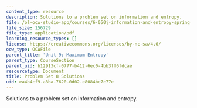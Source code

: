 ```yaml
---
content_type: resource
description: Solutions to a problem set on information and entropy.
file: /ol-ocw-studio-app/courses/6-050j-information-and-entropy-spring-2008/ea4b4cf9a8ba76200d02e8084be7c77e_MIT6_050JS08_ps_08_sol.pdf
file_size: 156729
file_type: application/pdf
learning_resource_types: []
license: https://creativecommons.org/licenses/by-nc-sa/4.0/
ocw_type: OCWFile
parent_title: 'Unit 9: Maximum Entropy'
parent_type: CourseSection
parent_uid: b12913cf-0777-b412-6ec0-4bb3ff6fdcae
resourcetype: Document
title: Problem Set 8 Solutions
uid: ea4b4cf9-a8ba-7620-0d02-e8084be7c77e
---
```

Solutions to a problem set on information and entropy.
